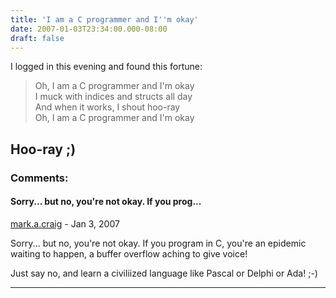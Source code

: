 ```yaml
---
title: 'I am a C programmer and I''m okay'
date: 2007-01-03T23:34:00.000-08:00
draft: false
---
```


I logged in this evening and found this fortune:  

> Oh, I am a C programmer and I'm okay  
> I muck with indices and structs all day  
> And when it works, I shout hoo-ray  
> Oh, I am a C programmer and I'm okay

Hoo-ray ;)
---
### Comments:
#### Sorry... but no, you're not okay. If you prog...
[mark.a.craig](https://www.blogger.com/profile/10126880877989644151 "noreply@blogger.com") - <time datetime="2007-01-24T22:07:00.000-08:00">Jan 3, 2007</time>

Sorry... but no, you're not okay. If you program in C, you're an epidemic waiting to happen, a buffer overflow aching to give voice!  
  
Just say no, and learn a civiliized language like Pascal or Delphi or Ada! ;-)
<hr />
